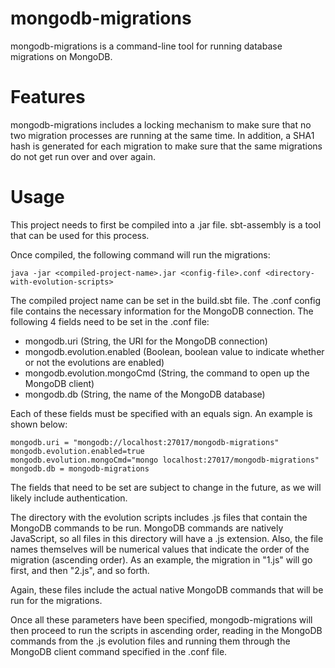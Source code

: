 # mongodb-migrations

mongodb-migrations is a command-line tool for running database migrations on MongoDB.

# Features

mongodb-migrations includes a locking mechanism to make sure that no two migration processes are running at the same time. In addition, a SHA1 hash is generated for each migration to make sure that the same migrations do not get run over and over again.

# Usage

This project needs to first be compiled into a .jar file. sbt-assembly is a tool that can be used for this process.

Once compiled, the following command will run the migrations:

```
java -jar <compiled-project-name>.jar <config-file>.conf <directory-with-evolution-scripts>
```

The compiled project name can be set in the build.sbt file.
The .conf config file contains the necessary information for the MongoDB connection. The following 4 fields need to be set in the .conf file:

- mongodb.uri (String, the URI for the MongoDB connection)
- mongodb.evolution.enabled (Boolean, boolean value to indicate whether or not the evolutions are enabled)
- mongodb.evolution.mongoCmd (String, the command to open up the MongoDB client)
- mongodb.db (String, the name of the MongoDB database)

Each of these fields must be specified with an equals sign. An example is shown below:
```
mongodb.uri = "mongodb://localhost:27017/mongodb-migrations"
mongodb.evolution.enabled=true
mongodb.evolution.mongoCmd="mongo localhost:27017/mongodb-migrations"
mongodb.db = mongodb-migrations
```

The fields that need to be set are subject to change in the future, as we will likely include authentication.

The directory with the evolution scripts includes .js files that contain the MongoDB commands to be run. MongoDB commands are natively JavaScript, so all files in this directory will have a .js extension. Also, the file names themselves will be numerical values that indicate the order of the migration (ascending order). As an example, the migration in "1.js" will go first, and then "2.js", and so forth.

Again, these files include the actual native MongoDB commands that will be run for the migrations.

Once all these parameters have been specified, mongodb-migrations will then proceed to run the scripts in ascending order, reading in the MongoDB commands from the .js evolution files and running them through the MongoDB client command specified in the .conf file.